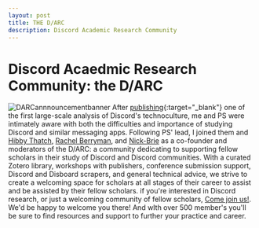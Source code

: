 ```yaml
---
layout: post
title: THE D/ARC
description: Discord Academic Research Community
---
```


Discord Acaedmic Research Community: the D/ARC
============
![DARCannnouncementbanner](gradsitedemo/assets/DARCannouncementbanner.png "playful pedagogy")
After [publishing](https://mobatta2.github.io/gradsitedemo/projects/mappingdiscordsdarkside/){:target="_blank"} one of the first large-scale analysis of Discord's technoculture, me and PS were intimately aware with both the difficulties and importance of studying Discord and similar messaging apps. Following PS' lead, I joined them and [Hibby Thatch](https://www.hibbythach.com/), [Rachel Berryman](https://rachelberryman.com/research/phd), and [Nick-Brie](https://cla.umn.edu/about/directory/profile/guarr003) as a co-founder and moderators of the D/ARC: a community dedicating to supporting fellow scholars in their study of Discord and Discord communities. With a curated Zotero library, workshops with publishers, conference submission support, Discord and Disboard scrapers, and general technical advice, we strive to create a welcoming space for scholars at all stages of their career to assist and be assisted by their fellow scholars. if you're interested in Discord research, or just a welcoming community of fellow scholars, [Come join us!](http://darcmode.org/). We'd be happy to welcome you there! And wIth over 500 member's you'll be sure to find resources and support to further your practice and career. 
